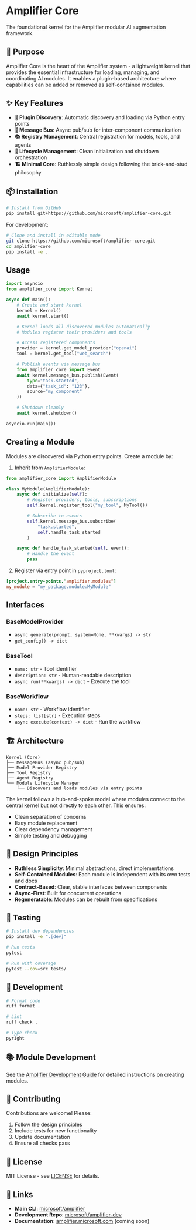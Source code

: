 # Amplifier Core

The foundational kernel for the Amplifier modular AI augmentation framework.

## 🎯 Purpose

Amplifier Core is the heart of the Amplifier system - a lightweight kernel that provides the essential infrastructure for loading, managing, and coordinating AI modules. It enables a plugin-based architecture where capabilities can be added or removed as self-contained modules.

## ✨ Key Features

- **🔌 Plugin Discovery**: Automatic discovery and loading via Python entry points
- **📨 Message Bus**: Async pub/sub for inter-component communication
- **📚 Registry Management**: Central registration for models, tools, and agents
- **🔄 Lifecycle Management**: Clean initialization and shutdown orchestration
- **🏗️ Minimal Core**: Ruthlessly simple design following the brick-and-stud philosophy

## 📦 Installation

```bash
# Install from GitHub
pip install git+https://github.com/microsoft/amplifier-core.git
```

For development:
```bash
# Clone and install in editable mode
git clone https://github.com/microsoft/amplifier-core.git
cd amplifier-core
pip install -e .
```

## Usage

```python
import asyncio
from amplifier_core import Kernel

async def main():
    # Create and start kernel
    kernel = Kernel()
    await kernel.start()

    # Kernel loads all discovered modules automatically
    # Modules register their providers and tools

    # Access registered components
    provider = kernel.get_model_provider("openai")
    tool = kernel.get_tool("web_search")

    # Publish events via message bus
    from amplifier_core import Event
    await kernel.message_bus.publish(Event(
        type="task.started",
        data={"task_id": "123"},
        source="my_component"
    ))

    # Shutdown cleanly
    await kernel.shutdown()

asyncio.run(main())
```

## Creating a Module

Modules are discovered via Python entry points. Create a module by:

1. Inherit from `AmplifierModule`:

```python
from amplifier_core import AmplifierModule

class MyModule(AmplifierModule):
    async def initialize(self):
        # Register providers, tools, subscriptions
        self.kernel.register_tool("my_tool", MyTool())

        # Subscribe to events
        self.kernel.message_bus.subscribe(
            "task.started",
            self.handle_task_started
        )

    async def handle_task_started(self, event):
        # Handle the event
        pass
```

2. Register via entry point in `pyproject.toml`:

```toml
[project.entry-points."amplifier.modules"]
my_module = "my_package.module:MyModule"
```

## Interfaces

### BaseModelProvider
- `async generate(prompt, system=None, **kwargs) -> str`
- `get_config() -> dict`

### BaseTool
- `name: str` - Tool identifier
- `description: str` - Human-readable description
- `async run(**kwargs) -> dict` - Execute the tool

### BaseWorkflow
- `name: str` - Workflow identifier
- `steps: list[str]` - Execution steps
- `async execute(context) -> dict` - Run the workflow

## 🏗️ Architecture

```
Kernel (Core)
├── MessageBus (async pub/sub)
├── Model Provider Registry
├── Tool Registry
├── Agent Registry
└── Module Lifecycle Manager
    └── Discovers and loads modules via entry points
```

The kernel follows a hub-and-spoke model where modules connect to the central kernel but not directly to each other. This ensures:
- Clean separation of concerns
- Easy module replacement
- Clear dependency management
- Simple testing and debugging

## 🎯 Design Principles

- **Ruthless Simplicity**: Minimal abstractions, direct implementations
- **Self-Contained Modules**: Each module is independent with its own tests and docs
- **Contract-Based**: Clear, stable interfaces between components
- **Async-First**: Built for concurrent operations
- **Regeneratable**: Modules can be rebuilt from specifications

## 🧪 Testing

```bash
# Install dev dependencies
pip install -e ".[dev]"

# Run tests
pytest

# Run with coverage
pytest --cov=src tests/
```

## 🔧 Development

```bash
# Format code
ruff format .

# Lint
ruff check .

# Type check
pyright
```

## 📚 Module Development

See the [Amplifier Development Guide](https://github.com/microsoft/amplifier/blob/main/DEVELOPMENT.md) for detailed instructions on creating modules.

## 🤝 Contributing

Contributions are welcome! Please:
1. Follow the design principles
2. Include tests for new functionality
3. Update documentation
4. Ensure all checks pass

## 📝 License

MIT License - see [LICENSE](LICENSE) for details.

## 🔗 Links

- **Main CLI**: [microsoft/amplifier](https://github.com/microsoft/amplifier)
- **Development Repo**: [microsoft/amplifier-dev](https://github.com/microsoft/amplifier-dev)
- **Documentation**: [amplifier.microsoft.com](https://amplifier.microsoft.com) (coming soon)